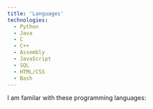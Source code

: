```yaml
---
title: 'Languages'
technologies:
  - Python
  - Java
  - C
  - C++
  - Assembly
  - JavaScript
  - SQL
  - HTML/CSS
  - Bash
---
```


I am familar with these programming languages:
